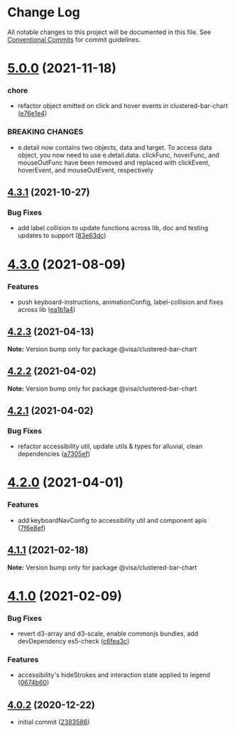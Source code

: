 # Change Log

All notable changes to this project will be documented in this file.
See [Conventional Commits](https://conventionalcommits.org) for commit guidelines.

# [5.0.0](https://github.com/visa/visa-chart-components/compare/@visa/clustered-bar-chart@4.3.1...@visa/clustered-bar-chart@5.0.0) (2021-11-18)


### chore

* refactor object emitted on click and hover events in clustered-bar-chart ([e76e1e4](https://github.com/visa/visa-chart-components/commit/e76e1e427ae77cf9be4f35e59cdb9a061c15a285))


### BREAKING CHANGES

* e.detail now contains two objects, data and target. To access data object, you now need to use e.detail.data. clickFunc, hoverFunc, and mouseOutFunc have been removed and replaced with clickEvent, hoverEvent, and mouseOutEvent, respectively





## [4.3.1](https://github.com/visa/visa-chart-components/compare/@visa/clustered-bar-chart@4.3.0...@visa/clustered-bar-chart@4.3.1) (2021-10-27)


### Bug Fixes

* add label collision to update functions across lib, doc and testing updates to support ([83e63dc](https://github.com/visa/visa-chart-components/commit/83e63dc352165a68aee9db4e7175fd241c13f523))





# [4.3.0](https://github.com/visa/visa-chart-components/compare/@visa/clustered-bar-chart@4.2.3...@visa/clustered-bar-chart@4.3.0) (2021-08-09)


### Features

* push keyboard-instructions, animationConfig, label-collision and fixes across lib ([ea1b1a4](https://github.com/visa/visa-chart-components/commit/ea1b1a478b3ea9bcf07e76551a45a9adaaacdb47))





## [4.2.3](https://github.com/visa/visa-chart-components/compare/@visa/clustered-bar-chart@4.2.2...@visa/clustered-bar-chart@4.2.3) (2021-04-13)

**Note:** Version bump only for package @visa/clustered-bar-chart





## [4.2.2](https://github.com/visa/visa-chart-components/compare/@visa/clustered-bar-chart@4.2.1...@visa/clustered-bar-chart@4.2.2) (2021-04-02)

**Note:** Version bump only for package @visa/clustered-bar-chart





## [4.2.1](https://github.com/visa/visa-chart-components/compare/@visa/clustered-bar-chart@4.2.0...@visa/clustered-bar-chart@4.2.1) (2021-04-02)


### Bug Fixes

* refactor accessibility util, update utils & types for alluvial, clean dependencies ([a7305ef](https://github.com/visa/visa-chart-components/commit/a7305ef85f8e6b17d47bfb5bfcfc307626ea8bba))





# [4.2.0](https://github.com/visa/visa-chart-components/compare/@visa/clustered-bar-chart@4.1.0...@visa/clustered-bar-chart@4.2.0) (2021-04-01)


### Features

* add keyboardNavConfig to accessibility util and component  apis ([7f6e8ef](https://github.com/visa/visa-chart-components/commit/7f6e8efee3f3c5a865c44862a72bef498eee0289))





## [4.1.1](https://github.com/visa/visa-chart-components/compare/@visa/clustered-bar-chart@4.1.0...@visa/clustered-bar-chart@4.1.1) (2021-02-18)

**Note:** Version bump only for package @visa/clustered-bar-chart

# [4.1.0](https://github.com/visa/visa-chart-components/compare/@visa/clustered-bar-chart@4.0.2...@visa/clustered-bar-chart@4.1.0) (2021-02-09)

### Bug Fixes

- revert d3-array and d3-scale, enable commonjs bundles, add devDependency es5-check ([c6fea3c](https://github.com/visa/visa-chart-components/commit/c6fea3c601dfc4650b52996721ead03a1b363e2b))

### Features

- accessibility's hideStrokes and interaction state applied to legend ([0674b60](https://github.com/visa/visa-chart-components/commit/0674b608e918964f9bbce2992e363bf24f9cb911))

## [4.0.2](https://github.com/visa/visa-chart-components/tree/%40visa/clustered-bar-chart%404.0.2) (2020-12-22)

- initial commit ([2383586](https://github.com/visa/visa-chart-components/commit/238358698bb59b8f20f424eeedc7235f51e02037))
